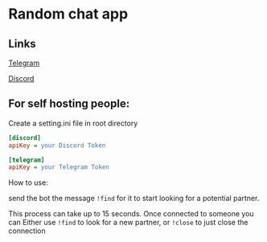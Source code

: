 # Random chat app

## Links

[Telegram](https://t.me/KurosRandomChatbot)

[Discord](https://discord.com/api/oauth2/authorize?client_id=1134536461811728444&permissions=3136&scope=bot)

## For self hosting people:

Create a setting.ini file in root directory

```ini
[discord]
apiKey = your Discord Token

[telegram]
apiKey = your Telegram Token
```

How to use:

send the bot the message `!find` for it to start looking for a potential partner.

This process can take up to 15 seconds.
Once connected to someone you can Either use `!find` to look for a new partner,
or `!close` to just close the connection